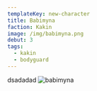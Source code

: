 ```yaml
---
templateKey: new-character
title: Babimyna
faction: Kakin
image: /img/babimyna.png
debut: 3
tags:
  - kakin
  - bodyguard
---
```


dsadadad
![babimyna](/img/babimyna.png)
